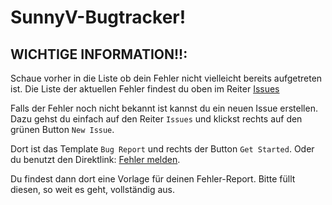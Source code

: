 # SunnyV-Bugtracker!

## WICHTIGE INFORMATION!!:

Schaue vorher in die Liste ob dein Fehler nicht vielleicht bereits aufgetreten ist.
Die Liste der aktuellen Fehler findest du oben im Reiter [Issues](https://github.com/DevSunnyV/sunny_v_issues/issues)

Falls der Fehler noch nicht bekannt ist kannst du ein neuen Issue erstellen. Dazu gehst du einfach auf den Reiter `Issues` und klickst rechts auf den grünen Button `New Issue`.

Dort ist das Template `Bug Report` und rechts der Button `Get Started`. Oder du benutzt den Direktlink: [Fehler melden](https://github.com/DevSunnyV/sunny_v_issues/issues/new?assignees=&labels=&template=bug-report.md&title=).

Du findest dann dort eine Vorlage für deinen Fehler-Report. Bitte füllt diesen, so weit es geht, vollständig aus.
